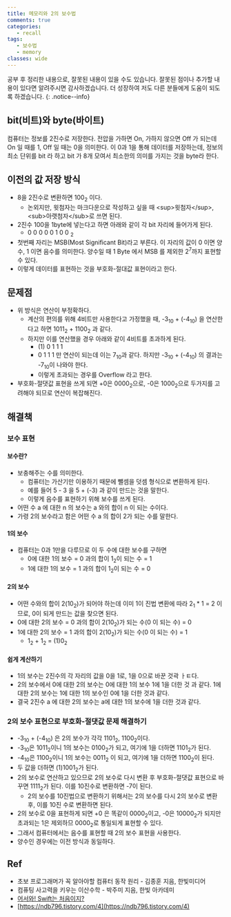 ```yaml
---
title: 메모리와 2의 보수법
comments: true
categories:
   - recall
tags:
   - 보수법
   - memory
classes: wide
---
```

공부 후 정리한 내용으로, 잘못된 내용이 있을 수도 있습니다.  잘못된 점이나 추가할 내용이 있다면 알려주시면 감사하겠습니다. 더 성장하여 저도 다른 분들에게 도움이 되도록 하겠습니다.
{: .notice--info}

## bit(비트)와 byte(바이트)

컴퓨터는 정보를 2진수로 저장한다. 전압을 가하면 On, 가하지 않으면 Off 가 되는데 On 일 때를 1, Off 일 때는 0을 의미한다. 이 0과 1을 통해 데이터를 저장하는데, 정보의 최소 단위를 bit 라 하고 bit 가 8개 모여서 최소한의 의미를 가지는 것을 byte라 한다.

## 이전의 값 저장 방식

- 8을 2진수로 변환하면 100<sub>2</sub> 이다.
  - 논외지만, 윗첨자는 마크다운으로 작성하고 싶을 때 \<sup\>윗첨자\</sup\>, \<sub\>아랫첨자\</sub\>로 쓰면 된다.
- 2진수 100을 1byte에 넣는다고 하면 아래와 같이 각 bit 자리에 들어가게 된다.
  - 0 0 0 0 0 1 0 0 <sub>2</sub>
- 첫번째 자리는 MSB(Most Significant Bit)라고 부른다. 이 자리의 값이 0 이면 양수, 1 이면 음수를 의미한다. 양수일 때 1 Byte 에서 MSB 를 제외한 2<sup>7</sup>까지 표현할 수 있다.  
- 이렇게 데이터를 표현하는 것을 부호화-절대값 표현이라고 한다.

## 문제점

- 위 방식은 연산이 부정확하다.
  - 계산의 편의를 위해 4비트만 사용한다고 가정했을 때,  -3<sub>10</sub> + (-4<sub>10</sub>) 을 연산한다고 하면 1011<sub>2</sub>  + 1100<sub>2</sub> 과 같다.
  - 하지만 이를 연산했을 경우 아래와 같이 4비트를 초과하게 된다.
    - (1) 0 1 1 1
    - 0 1 1 1 만 연산이 되는데 이는 7<sub>10</sub>과 같다. 하지만 -3<sub>10</sub> + (-4<sub>10</sub>) 의 결과는 -7<sub>10</sub>이 나와야 한다.
    - 이렇게 초과되는 경우를 Overflow 라고 한다.
- 부호화-절댓값 표현을 쓰게 되면 +0은 0000<sub>2</sub>으로, -0은 1000<sub>2</sub>으로 두가지를 고려해야 되므로 연산이 복잡해진다.

## 해결책

### 보수 표현

#### 보수란?

- 보충해주는 수를 의미한다. 
  - 컴퓨터는 가산기만 이용하기 때문에 뺄셈을 덧셈 형식으로 변환하게 된다. 
  - 예를 들어 5 - 3 을 5 + (-3) 과 같이 만드는 것을 말한다.
  - 이렇게 음수를 표현하기 위해 보수를 쓰게 된다.
- 어떤 수 a 에 대한 n 의 보수는 a 와의 합이 n 이 되는 수이다.
- 가령 2의 보수라고 함은 어떤 수 a 의 합이 2가 되는 수를 말한다.

#### 1의 보수

- 컴퓨터는 0과 1만을 다루므로 이 두 수에 대한 보수를 구하면
  - 0에 대한 1의 보수 = 0 과의 합이 1<sub>2</sub>이 되는 수 = 1
  - 1에 대한 1의 보수 = 1 과의 합이 1<sub>2</sub>이 되는 수 = 0

#### 2의 보수

- 어떤 수와의 합이 2(10<sub>2</sub>)가 되어야 하는데 이미 1이 진법 변환에 따라 2<sub>1</sub> * 1 = 2 이므로, 0이 되게 만드는 값을 찾으면 된다. 
- 0에 대한 2의 보수 = 0 과의 합이 2(10<sub>2</sub>)가 되는 수(0 이 되는 수) = 0 
- 1에 대한 2의 보수 = 1 과의 합이 2(10<sub>2</sub>)가 되는 수(0 이 되는 수) = 1
  - 1<sub>2</sub> + 1<sub>2</sub> = (1)0<sub>2</sub> 

#### 쉽게 계산하기

- 1의 보수는 2진수의 각 자리의 값을 0을 1로, 1을 0으로 바꾼 것곽 ㅏㅌ다.
- 2의 보수에서 0에 대한 2의 보수는 0에 대한 1의 보수 1에 1을 더한 것 과 같다. 1에 대한 2의 보수는 1에 대한 1의 보수인 0에 1을 더한 것과 같다.
- 결국 2진수 a 에 대한 2의 보수는 a에 대한 1의 보수에 1을 더한 것과 같다.

### 2의 보수 표현으로 부호화-절댓값 문제 해결하기

-   -3<sub>10</sub> + (-4<sub>10</sub>) 은 2의 보수가 각각 1101<sub>2</sub>, 1100<sub>2</sub>이다. 
  - -3<sub>10</sub>은 1011<sub>2</sub>이니 1의 보수는 0100<sub>2</sub>가 되고, 여기에 1을 더하면 1101<sub>2</sub>가 된다.
  - -4<sub>10</sub>은 1100<sub>2</sub>이니 1의 보수는 0011<sub>2</sub> 이 되고, 여기에 1을 더하면 1100<sub>2</sub>이 된다.
- 두 값을 더하면 (1)1001<sub>2</sub>가 된다. 
- 2의 보수로 연산하고 있으므로 2의 보수로 다시 변환 후 부호화-절댓값 표현으로 바꾸면 1111<sub>2</sub>가 된다. 이를 10진수로 변환하면 -7이 된다.
  - 2의 보수를 10진법으로 변환하기 위해서는 2의 보수를 다시 2의 보수로 변환 후, 이를 10진 수로 변환하면 된다.
- 2의 보수로 0을 표현하게 되면 +0 은 똑같이 0000<sub>2</sub>이고, -0은 10000<sub>2</sub>가 되지만 초과되는 1은 제외하므 0000<sub>2</sub>로 통일되게 표현할 수 있다.
- 그래서 컴퓨터에서는 음수를 표현할 때 2의 보수 표현을 사용한다.
- 양수인 경우에는 이전 방식과 동일하다.

## Ref

- 초보 프로그래머가 꼭 알아야할 컴퓨터 동작 원리 - 김종훈 지음, 한빛미디어
- 컴퓨팅 사고력을 키우는 이산수학 - 박주미 지음, 한빛 아카데미
- [어서와! Swift는 처음이지?](https://programmers.co.kr/learn/courses/9873)
- [https://ndb796.tistory.com/4](https://ndb796.tistory.com/4)

  


